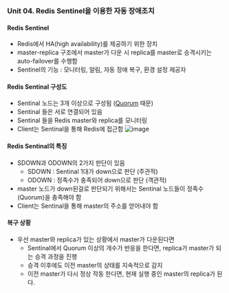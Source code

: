 ### Unit 04. Redis Sentinel을 이용한 자동 장애조치

#### Redis Sentinel
- Redis에서 HA(high availability)를 제공하기 위한 장치
- master-replica 구조에서 master가 다운 시 replica를 master로 승격시키는 auto-failover를 수행함
- Sentinel의 기능 : 모니터링, 알림, 자동 장애 복구, 환경 설정 제공자

#### Redis Sentinal 구성도
- Sentinal 노드는 3개 이상으로 구성됨 ([Quorum](https://crystalcube.co.kr/177) 때문)
- Sentinal 들은 서로 연결되어 있음
- Sentinal 들을 Redis master와 replica를 모니터링
- Client는 Sentinal을 통해 Redis에 접근함
  ![image](https://github.com/leegwichan/fastCampus_trafficHandling/assets/44027393/bb405d1b-42e8-4a4e-ac6f-243d1affd0de)

#### Redis Sentinal의 특징
- SDOWN과 ODOWN의 2가지 판단이 있음
    - SDOWN : Sentinal 1대가 down으로 판단 (주관적)
    - ODOWN : 정족수가 충족되어 down으로 판단 (객관적)
- master 노드가 down된걸로 판단되기 위해서는 Sentinal 노드들이 정족수(Quorum)을 충족해야 함
- Client는 Sentinal을 통해 master의 주소를 얻어내야 함

#### 복구 상황
- 우선 master와 replica가 있는 상황에서 master가 다운된다면
    - Sentinal에서 Quorum 이상의 개수가 반응을 한다면, replica가 master가 되는 승격 과정을 진행
    - 승격 이후에도 이전 master의 상태를 지속적으로 감지
    - 이전 master가 다시 정상 작동 한다면, 현재 실행 중인 master의 replica가 된다.